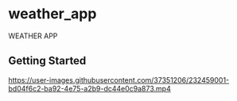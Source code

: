 # weather_app

WEATHER APP

## Getting Started





https://user-images.githubusercontent.com/37351206/232459001-bd04f6c2-ba92-4e75-a2b9-dc44e0c9a873.mp4

